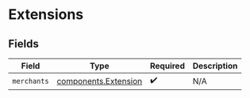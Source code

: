 # Extensions


## Fields

| Field                                                        | Type                                                         | Required                                                     | Description                                                  |
| ------------------------------------------------------------ | ------------------------------------------------------------ | ------------------------------------------------------------ | ------------------------------------------------------------ |
| `merchants`                                                  | [components.Extension](../../models/components/extension.md) | :heavy_check_mark:                                           | N/A                                                          |